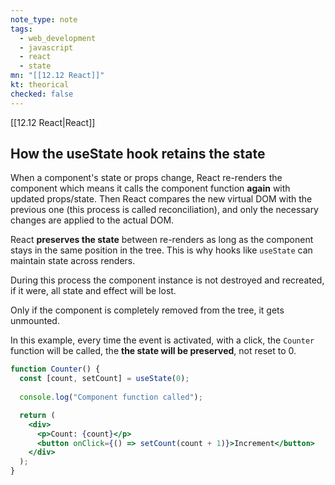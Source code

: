 ```yaml
---
note_type: note
tags:
  - web_development
  - javascript
  - react
  - state
mn: "[[12.12 React]]"
kt: theorical
checked: false
---
```

[[12.12 React|React]]

## How the useState hook retains the state
When a component's state or props change, React re-renders the component which means it calls the component function **again** with updated props/state. Then React compares the new virtual DOM with the previous one (this process is called reconciliation), and only the necessary changes are applied to the actual DOM.

React **preserves the state** between re-renders as long as the component stays in the same position in the tree. This is why hooks like `useState` can maintain state across renders.

During this process the component instance is not destroyed and recreated, if it were, all state and effect will be lost. 

Only if the component is completely removed from the tree, it gets unmounted.


In this example, every time the event is activated, with a click, the `Counter` function will be called, the **the state will be preserved**, not reset to 0. 

```jsx
function Counter() {
  const [count, setCount] = useState(0);
  
  console.log("Component function called");

  return (
    <div>
      <p>Count: {count}</p>
      <button onClick={() => setCount(count + 1)}>Increment</button>
    </div>
  );
}
```

